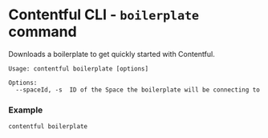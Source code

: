 # Contentful CLI - `boilerplate` command

Downloads a boilerplate to get quickly started with Contentful.

```
Usage: contentful boilerplate [options]

Options:
  --spaceId, -s  ID of the Space the boilerplate will be connecting to
```

### Example

```shell
contentful boilerplate
```
